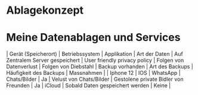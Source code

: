 # Ablagekonzept

# Meine Datenablagen und Services

| Gerät (Speicherort) | Betriebssystem  | Applikation | Art der Daten | Auf Zentralem Server gespeichert  | User friendly privacy policy  | Folgen von Datenverlust | Folgen von Diebstahl  | Backup vorhanden  | Art des Backups | Häufigkeit des Backups  | Massnahmen  |
| Iphone 12 | IOS | WhatsApp  | Chats/Bilder  | Ja  | Velust von Chats/Bilder | Gestolene private Bidler von Freunden | Ja  |  iCloud | Sobald Daten gespeichert werden | Keine |
